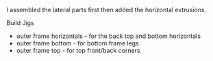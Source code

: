 I assembled the lateral parts first then added the horizontal extrusions.

Build Jigs
* outer frame horizontals - for the back top and bottom horizontals
* outer frame bottom - for bottom frame legs
* outer frame top - for top front/back corners
